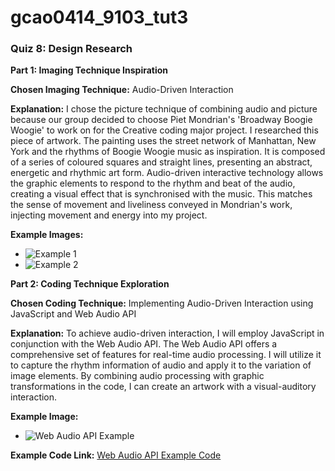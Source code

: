 # gcao0414_9103_tut3

### Quiz 8: Design Research

**Part 1: Imaging Technique Inspiration**

**Chosen Imaging Technique:** Audio-Driven Interaction

**Explanation:** I chose the picture technique of combining audio and picture because our group decided to choose Piet Mondrian's 'Broadway Boogie Woogie' to work on for the Creative coding major project. I researched this piece of artwork. The painting uses the street network of Manhattan, New York and the rhythms of Boogie Woogie music as inspiration. It is composed of a series of coloured squares and straight lines, presenting an abstract, energetic and rhythmic art form.
Audio-driven interactive technology allows the graphic elements to respond to the rhythm and beat of the audio, creating a visual effect that is synchronised with the music. This matches the sense of movement and liveliness conveyed in Mondrian's work, injecting movement and energy into my project.

**Example Images:**
- ![Example 1](https://i.etsystatic.com/13178862/r/il/7ac13b/1444346079/il_570xN.1444346079_4ykx.jpg)
- ![Example 2](https://inspirationfeed.com/wp-content/uploads/2020/04/Music-visualizer.jpg)

**Part 2: Coding Technique Exploration**

**Chosen Coding Technique:** Implementing Audio-Driven Interaction using JavaScript and Web Audio API

**Explanation:** To achieve audio-driven interaction, I will employ JavaScript in conjunction with the Web Audio API. The Web Audio API offers a comprehensive set of features for real-time audio processing. I will utilize it to capture the rhythm information of audio and apply it to the variation of image elements. By combining audio processing with graphic transformations in the code, I can create an artwork with a visual-auditory interaction.

**Example Image:**
- ![Web Audio API Example](https://developer.mozilla.org/en-US/docs/Web/API/Web_Audio_API/Using_Web_Audio_API/violent-theremin.png)

**Example Code Link:** [Web Audio API Example Code](https://github.com/mdn/webaudio-examples/tree/master/violent-theremin)

